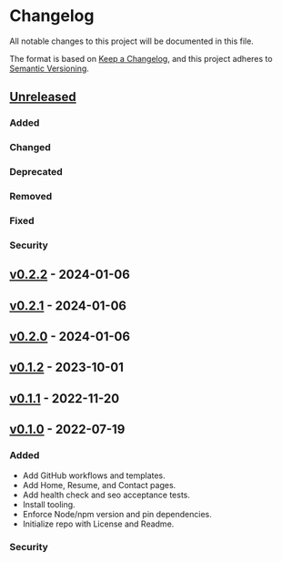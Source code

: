 # Changelog
All notable changes to this project will be documented in this file.

The format is based on [Keep a Changelog](https://keepachangelog.com/en/1.0.0/),
and this project adheres to [Semantic Versioning](https://semver.org/spec/v2.0.0.html).

## [Unreleased](https://github.com/paulshryock/personal-website.git/compare/HEAD..v0.2.2)

### Added

### Changed

### Deprecated

### Removed

### Fixed

### Security

## [v0.2.2](https://github.com/paulshryock/personal-website.git/releases/tag/v0.2.2) - 2024-01-06

## [v0.2.1](https://github.com/paulshryock/personal-website.git/releases/tag/v0.2.1) - 2024-01-06

## [v0.2.0](https://github.com/paulshryock/personal-website.git/releases/tag/v0.2.0) - 2024-01-06

## [v0.1.2](https://github.com/paulshryock/personal-website.git/releases/tag/v0.1.2) - 2023-10-01

## [v0.1.1](https://github.com/paulshryock/personal-website.git/releases/tag/v0.1.1) - 2022-11-20

## [v0.1.0](https://github.com/paulshryock/personal-website.git/releases/tag/v0.1.0) - 2022-07-19

### Added
- Add GitHub workflows and templates.
- Add Home, Resume, and Contact pages.
- Add health check and seo acceptance tests.
- Install tooling.
- Enforce Node/npm version and pin dependencies.
- Initialize repo with License and Readme.

### Security
